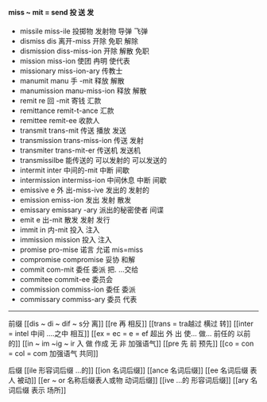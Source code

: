 #### miss ~ mit = send 投 送 发

- missile miss-ile 投掷物 发射物 导弹 飞弹
- dismiss dis 离开-miss 开除 免职 解除
- dismission diss-miss-ion 开除 解散 免职
- mission miss-ion 使团 冉明 使代表
- missionary miss-ion-ary 传教士
- manumit manu 手 -mit 释放 解散
- manumission manu-miss-ion 释放 解散
- remit re 回 -mit 寄钱 汇款 
- remittance remit-t-ance 汇款
- remittee remit-ee 收款人
- transmit trans-mit 传送 播放 发送
- transmission trans-miss-ion 传送 发射
- transmiter trans-mit-er 传送机 发送机
- transmissilbe 能传送的 可以发射的 可以发送的
- intermit inter 中间的-mit  中断 间歇  
- intermission intermiss-ion 中间休息 中断 间歇
- emissive e 外 出-miss-ive 发出的 发射的 
- emission emiss-ion  发出  发射 散发
- emissary emissary -ary 派出的秘密使者 间谍
- emit e 出-mit 散发 发射 发行
- immit in 内-mit 投入 注入
- immission mission 投入 注入
- promise pro-mise 诺言 允诺 mis=miss 
- compromise compromise 妥协 和解
- commit com-mit 委任 委派 把. ...交给 
- commitee commit-ee 委员会
- commission commiss-ion 委任 委派
- commissary commiss-ary  委员 代表

---
前缀 
[[dis  ~ di ~ dif ~ s分 离]]
[[re  再  相反]]
[[trans  = tra越过 横过 转]]
[[inter = intel 中间 ....之中 相互]]
[[ex  = ec = e = ef 超出 外 出 使... 做... 前任的 以前的]]
[[in  ~ im ~ig ~ ir 入 做 作成  无 非 加强语气]]
[[pre  先 前 预先]]
[[co = con  = col = com  加强语气 共同]]

后缀
[[ile 形容词后缀  ...的]]
[[ion  名词后缀]]
[[ance 名词后缀]]
[[ee 名词后缀 表人 被动]]
[[er  ~ or 名称后缀表人或物 动词后缀]]
[[ive ...的 形容词后缀]]
[[ary 名词后缀 表示 场所]]
